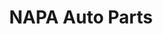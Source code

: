 ---
title: "NAPA Auto Parts"
url: /indianapolis/napa-auto-parts-west-minnesota-street/
shop: Autoteile
---